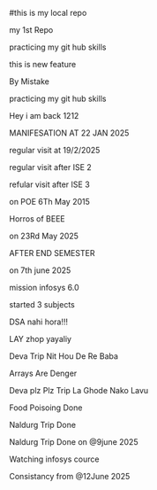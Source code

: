 #this is my local repo 
<p>my 1st Repo</p>
<p>practicing my git hub skills</p>
<p>this is new feature</p>
<p>By Mistake</p>
<p>practicing my git hub skills</p>
<p>Hey i am back 1212</p>
<p>MANIFESATION AT 22 JAN 2025 </p>
<p>regular visit at 19/2/2025</p>
<p>regular visit after ISE 2</P>
<p>refular visit after ISE 3</p>
<p>on POE 6Th May 2015</p>
<p>Horros of BEEE</p>
<p>on 23Rd May 2025</p>
<p>AFTER END SEMESTER</p>
<p>on 7th june 2025</p>
<p>mission infosys 6.0</p>
<p>started 3 subjects</p>
<p>DSA nahi hora!!!</p>
<p>LAY zhop yayaliy</p>
<p>Deva Trip Nit Hou De Re Baba</p>
<p>Arrays Are Denger</p>
<p>Deva plz Plz Trip La Ghode Nako Lavu</p>
<p>Food Poisoing Done</p>
<p>Naldurg Trip Done</p>
<p>Naldurg Trip Done on @9june 2025</p>
<p>Watching infosys cource</p>
<p>Consistancy from @12June 2025</p>
